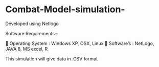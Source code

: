 # Combat-Model-simulation-
Developed using Netlogo 

Software Requirements:-

	Operating System  : Windows XP, OSX, Linux
	Software’s  :  NetLogo, JAVA 8, MS excel, R 

This simulation will give data in .CSV format
